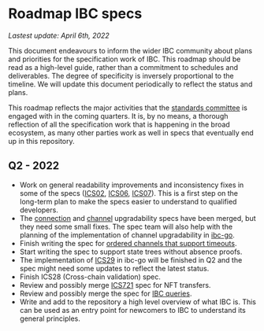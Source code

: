 # Roadmap IBC specs

_Lastest update: April 6th, 2022_

This document endeavours to inform the wider IBC community about plans and priorities for the specification work of IBC. This roadmap should be read as a high-level guide, rather than a commitment to schedules and deliverables. The degree of specificity is inversely proportional to the timeline. We will update this document periodically to reflect the status and plans.
 
This roadmap reflects the major activities that the [standards committee](STANDARDS_COMMITTEE.md) is engaged with in the coming quarters. It is, by no means, a thorough reflection of all the specification work that is happening in the broad ecosystem, as many other parties work as well in specs that eventually end up in this repository.

## Q2 - 2022

- Work on general readability improvements and inconsistency fixes in some of the specs ([ICS02](https://github.com/cosmos/ibc/blob/master/spec/core/ics-002-client-semantics/README.md), [ICS06](https://github.com/cosmos/ibc/blob/master/spec/client/ics-006-solo-machine-client/README.md), [ICS07](https://github.com/cosmos/ibc/blob/master/spec/client/ics-007-tendermint-client/README.md)). This is a first step on the long-term plan to make the specs easier to understand to qualified developers.
- The [connection](https://github.com/cosmos/ibc/pull/621) and [channel](https://github.com/cosmos/ibc/pull/677) upgradability specs have been merged, but they need some small fixes. The spec team will also help with the planning of the implementation of channel upgradability in [ibc-go](https://github.com/cosmos/ibc-go).
- Finish writing the spec for [ordered channels that support timeouts](https://github.com/cosmos/ibc/pull/636).
- Start writing the spec to support state trees without absence proofs.
- The implementation of [ICS29](https://github.com/cosmos/ibc/tree/master/spec/app/ics-029-fee-payment) in ibc-go will be finished in Q2 and the spec might need some updates to reflect the latest status.
- Finish ICS28 (Cross-chain validation) spec.
- Review and possibly merge [ICS721](https://github.com/cosmos/ibc/pull/615) spec for NFT transfers.
- Review and possibly merge the spec for [IBC queries](https://github.com/cosmos/ibc/pull/647).
- Write and add to the repository a high level overview of what IBC is. This can be used as an entry point for newcomers to IBC to understand its general principles.